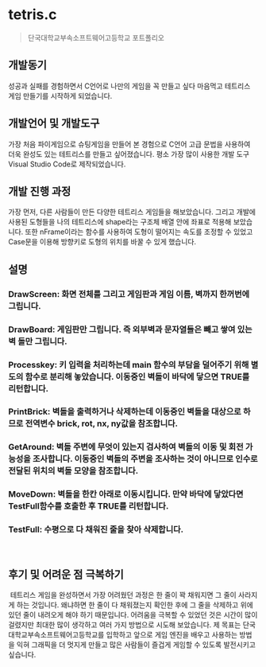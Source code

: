 # tetris.c
> 단국대학교부속소프트웨어고등학교 포트폴리오

## 개발동기
성공과 실패를 경험하면서 C언어로 나만의 게임을 꼭 만들고 싶다 마음먹고 테트리스 게임 만들기를 시작하게 되었습니다.
 
## 개발언어 및 개발도구
가장 처음 파이게임으로 슈팅게임을 만들어 본 경험으로 C언어 고급 문법을 사용하여 더욱 완성도 있는 테트리스를 만들고 싶어졌습니다. 평소 가장 많이 사용한 개발 도구 Visual Studio Code로 제작되었습니다.
 
## 개발 진행 과정
가장 먼저, 다른 사람들이 만든 다양한 테트리스 게임들을 해보았습니다. 그리고 개발에 사용된 도형들을 나의 테트리스에 shape라는 구조체 배열 안에 좌표로 적용해 보았습니다. 또한 nFrame이라는 함수를 사용하여 도형이 떨어지는 속도를 조정할 수 있었고 Case문을 이용해 방향키로 도형의 위치를 바꿀 수 있게 했습니다.

## 설명
### DrawScreen: 화면 전체를 그리고 게임판과 게임 이름, 벽까지 한꺼번에 그립니다.
### DrawBoard: 게임판만 그립니다. 즉 외부벽과 문자열들은 빼고 쌓여 있는 벽 돌만 그립니다.
### Processkey: 키 입력을 처리하는데 main 함수의 부담을 덜어주기 위해 별 도의 함수로 분리해 놓았습니다. 이동중인 벽돌이 바닥에 닿으면 TRUE를 리턴합니다.
### PrintBrick: 벽돌을 출력하거나 삭제하는데 이동중인 벽돌을 대상으로 하 므로 전역변수 brick, rot, nx, ny값을 참조합니다.
### GetAround: 벽돌 주변에 무엇이 있는지 검사하여 벽돌의 이동 및 회전 가능성을 조사합니다. 이동중인 벽돌의 주변을 조사하는 것이 아니므로 인수로 전달된 위치의 벽돌 모양을 참조합니다.
### MoveDown: 벽돌을 한칸 아래로 이동시킵니다. 만약 바닥에 닿았다면 TestFull함수를 호출한 후 TRUE를 리턴합니다.
### TestFull: 수평으로 다 채워진 줄을 찾아 삭제합니다.
 
## 후기 및 어려운 점 극복하기
 테트리스 게임을 완성하면서 가장 어려웠던 과정은 한 줄이 꽉 채워지면 그 줄이 사라지게 하는 것입니다. 왜냐하면 한 줄이 다 채워졌는지 확인한 후에 그 줄을 삭제하고 위에 있던 줄이 내려오게 해야 하기 때문입니다. 어려움을 극복할 수 있었던 것은 시간이 많이 걸렸지만 최대한 많이 생각하고 여러 가지 방법으로 시도해 보았습니다. 제 목표는 단국대학교부속소프트웨어고등학교를 입학하고 앞으로 게임 엔진을 배우고 사용하는 방법을 익혀 그래픽을 더 멋지게 만들고 많은 사람들이 즐겁게 게임할 수 있도록 발전시키고 싶습니다.
